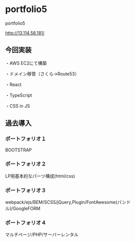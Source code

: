 # portfolio5
portfolio5

http://13.114.58.181/

## 今回実装

・AWS EC2にて構築

・ドメイン移管（さくら→Route53）

・React

・TypeScript

・CSS in JS

## 過去導入
### ポートフォリオ１
BOOTSTRAP

### ポートフォリオ２
LP用基本的なパーツ構成(html/css)

### ポートフォリオ３
webpack/ejs/BEM/SCSS/jQuery,Plugin/FontAwesome(バンドル)/GoogleFORM

### ポートフォリオ４
マルチページ/PHP/サーバーレンタル

